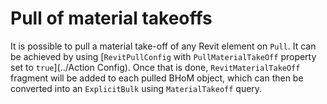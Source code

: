 # Pull of material takeoffs
It is possible to pull a material take-off of any Revit element on `Pull`. It can be achieved by using [`RevitPullConfig` with `PullMaterialTakeOff` property set to `true`](../Action Config). Once that is done, `RevitMaterialTakeOff` fragment will be added to each pulled BHoM object, which can then be converted into an `ExplicitBulk` using `MaterialTakeoff` query.